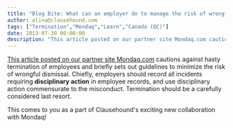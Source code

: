 ```yaml
---
title: "Blog Bite: What can an employer do to manage the risk of wrongful dismissal claims?"
author: alina@clausehound.com
tags: ["Termination","Mondaq","Learn","Canada (QC)"]
date: 2013-07-30 00:00:00
description: "This article posted on our partner site Mondaq.com cautions against hasty termination of employees and briefly sets out guidelines to minimize the risk of wrongful dismissal."
---
```


[This article posted on our partner site Mondaq.com](http://www.mondaq.com/canada/x/254798/employee+rights+labour+relations/Qubec+Law+The+Top+10+Reasons+Not+to+Prematurely+Terminate+an+Employment+Relationship) cautions against hasty termination of employees and briefly sets out guidelines to minimize the risk of wrongful dismissal. Chiefly, employers should record all incidents requiring **disciplinary action** in employee records, and use disciplinary action commensurate to the misconduct. Termination should be a carefully considered last resort.

This comes to you as a part of Clausehound's exciting new collaboration with Mondaq!
